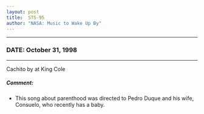 ```yaml
---
layout: post
title:  STS-95
author: "NASA: Music to Wake Up By"
---
```


----
### DATE: October 31, 1998
----
Cachito by at King Cole

##### Comment:
* This song about parenthood was directed to Pedro Duque and his wife, Consuelo, who recently has a baby.
